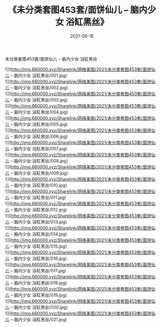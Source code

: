 ﻿---
layout: post
title:  《未分类套图453套/面饼仙儿 – 脑内少女 浴缸黑丝》
date:   2021-06-16
img: http://img.660000.xyz/Sharelink/网络美图/2021/未分类套图453套/面饼仙儿 – 脑内少女 浴缸黑丝/000.jpg
categories: [美女, 清纯, 唯美]
---

未分类套图453套/面饼仙儿 – 脑内少女 浴缸黑丝

 ![](http://img.660000.xyz/Sharelink/网络美图/2021/未分类套图453套/面饼仙儿 – 脑内少女 浴缸黑丝/001.jpg) <br>![](http://img.660000.xyz/Sharelink/网络美图/2021/未分类套图453套/面饼仙儿 – 脑内少女 浴缸黑丝/002.jpg) <br>![](http://img.660000.xyz/Sharelink/网络美图/2021/未分类套图453套/面饼仙儿 – 脑内少女 浴缸黑丝/003.jpg) <br>![](http://img.660000.xyz/Sharelink/网络美图/2021/未分类套图453套/面饼仙儿 – 脑内少女 浴缸黑丝/004.jpg) <br>![](http://img.660000.xyz/Sharelink/网络美图/2021/未分类套图453套/面饼仙儿 – 脑内少女 浴缸黑丝/005.jpg) <br>![](http://img.660000.xyz/Sharelink/网络美图/2021/未分类套图453套/面饼仙儿 – 脑内少女 浴缸黑丝/006.jpg) <br>![](http://img.660000.xyz/Sharelink/网络美图/2021/未分类套图453套/面饼仙儿 – 脑内少女 浴缸黑丝/007.jpg) <br>![](http://img.660000.xyz/Sharelink/网络美图/2021/未分类套图453套/面饼仙儿 – 脑内少女 浴缸黑丝/008.jpg) <br>![](http://img.660000.xyz/Sharelink/网络美图/2021/未分类套图453套/面饼仙儿 – 脑内少女 浴缸黑丝/009.jpg) <br>![](http://img.660000.xyz/Sharelink/网络美图/2021/未分类套图453套/面饼仙儿 – 脑内少女 浴缸黑丝/010.jpg) <br>![](http://img.660000.xyz/Sharelink/网络美图/2021/未分类套图453套/面饼仙儿 – 脑内少女 浴缸黑丝/011.jpg) <br>![](http://img.660000.xyz/Sharelink/网络美图/2021/未分类套图453套/面饼仙儿 – 脑内少女 浴缸黑丝/012.jpg) <br>![](http://img.660000.xyz/Sharelink/网络美图/2021/未分类套图453套/面饼仙儿 – 脑内少女 浴缸黑丝/013.jpg) <br>![](http://img.660000.xyz/Sharelink/网络美图/2021/未分类套图453套/面饼仙儿 – 脑内少女 浴缸黑丝/014.jpg) <br>![](http://img.660000.xyz/Sharelink/网络美图/2021/未分类套图453套/面饼仙儿 – 脑内少女 浴缸黑丝/015.jpg) <br>![](http://img.660000.xyz/Sharelink/网络美图/2021/未分类套图453套/面饼仙儿 – 脑内少女 浴缸黑丝/016.jpg) <br>![](http://img.660000.xyz/Sharelink/网络美图/2021/未分类套图453套/面饼仙儿 – 脑内少女 浴缸黑丝/017.jpg) <br>![](http://img.660000.xyz/Sharelink/网络美图/2021/未分类套图453套/面饼仙儿 – 脑内少女 浴缸黑丝/018.jpg) <br>![](http://img.660000.xyz/Sharelink/网络美图/2021/未分类套图453套/面饼仙儿 – 脑内少女 浴缸黑丝/019.jpg) <br>![](http://img.660000.xyz/Sharelink/网络美图/2021/未分类套图453套/面饼仙儿 – 脑内少女 浴缸黑丝/020.jpg) <br>![](http://img.660000.xyz/Sharelink/网络美图/2021/未分类套图453套/面饼仙儿 – 脑内少女 浴缸黑丝/021.jpg) <br>